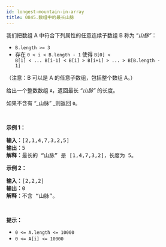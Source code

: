 ```yaml
---
id: longest-mountain-in-array
title: 0845.数组中的最长山脉
---
```

我们把数组 A 中符合下列属性的任意连续子数组 B 称为 “_山脉”_：


- <code>B.length &gt;= 3</code>
- 存在 <code>0 &lt; i &lt; B.length - 1</code> 使得 <code>B[0] &lt; B[1] &lt; ... B[i-1] &lt; B[i] &gt; B[i+1] &gt; ... &gt; B[B.length - 1]</code>

（注意：B 可以是 A 的任意子数组，包括整个数组 A。）

给出一个整数数组 <code>A</code>，返回最长 _“山脉”_ 的长度。

如果不含有 “_山脉” _则返回 <code>0</code>。

 

**示例 1：**


<pre><strong>输入：</strong>[2,1,4,7,3,2,5]<br/><strong>输出：</strong>5<br/><strong>解释：</strong>最长的 “山脉” 是 [1,4,7,3,2]，长度为 5。<br/></pre>

**示例 2：**


<pre><strong>输入：</strong>[2,2,2]<br/><strong>输出：</strong>0<br/><strong>解释：</strong>不含 “山脉”。<br/></pre>

 

**提示：**

- <code>0 &lt;= A.length &lt;= 10000</code>
- <code>0 &lt;= A[i] &lt;= 10000</code>